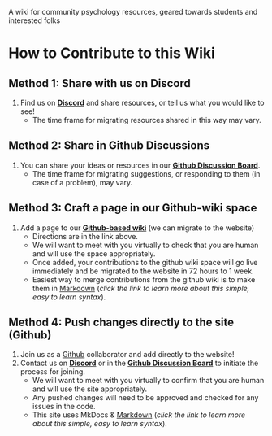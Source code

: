 A wiki for community psychology resources, geared towards students and interested folks

# How to Contribute to this Wiki

## Method 1: Share with us on **Discord**

1. Find us on **[Discord](https://discord.gg/DhXS3xFAyk)** and share resources, or tell us what you would like to see!
      - The time frame for migrating resources shared in this way may vary.

## Method 2: Share in **Github Discussions**

1. You can share your ideas or resources in our **[Github Discussion Board](https://github.com/studentwiki/studentwiki.github.io/discussions/categories/ideas)**.
      - The time frame for migrating suggestions, or responding to them (in case of a problem), may vary.

## Method 3: Craft a page in our **Github-wiki** space

1. Add a page to our **[Github-based wiki](https://github.com/studentwiki/studentwiki.github.io/wiki)** (we can migrate to the website)
      - Directions are in the link above.
      - We will want to meet with you virtually to check that you are human and will use the space appropriately.
      - Once added, your contributions to the github wiki space will go live immediately and be migrated to the website in 72 hours to 1 week.
      - Easiest way to merge contributions from the github wiki is to make them in [Markdown](https://www.markdownguide.org/) (*click the link to learn more about this simple, easy to learn syntax*).

## Method 4: Push changes directly to the site (**Github**)

1. Join us as a [Github](https://github.com/studentwiki/studentwiki.github.io) collaborator and add directly to the website!
2. Contact us on **[Discord](https://discord.gg/DhXS3xFAyk)** or in the **[Github Discussion Board](https://github.com/studentwiki/studentwiki.github.io/discussions)** to initiate the process for joining.
      - We will want to meet with you virtually to confirm that you are human and will use the site appropriately.
      - Any pushed changes will need to be approved and checked for any issues in the code.
      - This site uses MkDocs & [Markdown](https://www.markdownguide.org/) (*click the link to learn more about this simple, easy to learn syntax*).
